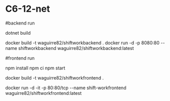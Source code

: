 # C6-12-net

#backend run

 dotnet build
 
 docker build -t waguirre82/shiftworkbackend .
 docker run -d -p 8080:80 --name shiftworkbackend waguirre82/shiftworkbackend:latest

#frontend run

npm install
npm ci
npm start

docker build -t waguirre82/shiftworkfrontend .

docker run -d -it -p 80:80/tcp --name shift-workfrontend waguirre82/shiftworkfrontend:latest